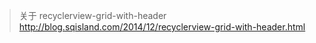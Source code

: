 >关于 recyclerview-grid-with-header 
>http://blog.sqisland.com/2014/12/recyclerview-grid-with-header.html